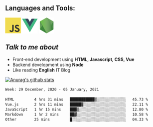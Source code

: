 ## **Languages and Tools:**      
<code><img height="50" src="https://raw.githubusercontent.com/github/explore/80688e429a7d4ef2fca1e82350fe8e3517d3494d/topics/javascript/javascript.png"></code>
<code><img height="50"  src="https://raw.githubusercontent.com/github/explore/80688e429a7d4ef2fca1e82350fe8e3517d3494d/topics/vue/vue.png"></code>
<code><img height="50"  src="https://raw.githubusercontent.com/github/explore/80688e429a7d4ef2fca1e82350fe8e3517d3494d/topics/nodejs/nodejs.png"></code>

## *Talk to me about*
- Front-end development using **HTML, Javascript, CSS, Vue**
- Backend development using **Node**
- Like reading **English** IT Blog    

[![Anurag's github stats](https://github-readme-stats.vercel.app/api?username=qdi5)](https://github.com/anuraghazra/github-readme-stats)    

<!--START_SECTION:waka-->
```text
Week: 29 December, 2020 - 05 January, 2021

HTML         4 hrs 31 mins   ███████████▒░░░░░░░░░░░░░   45.73 % 
Vue.js       2 hrs 11 mins   █████▓░░░░░░░░░░░░░░░░░░░   22.11 % 
JavaScript   1 hr 15 mins    ███▒░░░░░░░░░░░░░░░░░░░░░   12.80 % 
Markdown     1 hr 2 mins     ██▓░░░░░░░░░░░░░░░░░░░░░░   10.58 % 
Other        25 mins         █░░░░░░░░░░░░░░░░░░░░░░░░   04.33 % 
```
<!--END_SECTION:waka-->
